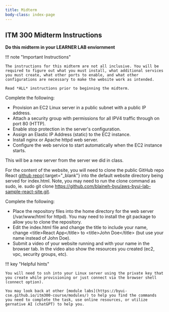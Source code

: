 ```yaml
---
title: Midterm
body-class: index-page
---
```


## ITM 300 Midterm Instructions

**Do this midterm in your LEARNER LAB enviornment**

!!! note "Important Instructions"

    The instructions for this midterm are not all inclusive. You will be required to figure out what you must install, what additional services you must create, what other ports to enable, and what other configurations are necessary to make the website work as intended.

    Read *ALL* instructions prior to beginning the midterm.

Complete the following:

* Provision an EC2 Linux server in a public subnet with a public IP address.
* Attach a security group with permissions for all IPV4 traffic through on port 80 (HTTP). 
* Enable stop protection in the server's configuration.  
* Assign an Elastic IP Address (static) to the EC2 instance. 
* Install nginx or Apache httpd web server.  
* Configure the web service to start automatically when the EC2 instance starts.

This will be a new server from the server we did in class. 

For the content of the website, you will need to clone the public GitHub repo React [github repo](https://github.com/blaineh-byu/aws-byui-lab-sample-react-site.git){:target="_blank"} into the default website directory being served for index.html.  Note, you may need to run the clone command as sudo, ie. sudo git clone https://github.com/blaineh-byu/aws-byui-lab-sample-react-site.git. 

Complete the following:

* Place the repository files into the home directory for the web server (/var/www/html for httpd). You may need to install the git package to allow you to clone the repository.
* Edit the index.html file and change the title to include your name, change &lt;title&gt;React App&lt;/title&gt; to &lt;title&gt;John Doe&lt;/title&gt; (but use your name instead of John Doe).  
* Submit a video of your website running and with your name in the browser tab. In the video also show the resources you created (ec2, vpc, security groups, etc). 


!!! key "Helpful hints"

    You will need to ssh into your Linux server using the private key that you create while provisioning or just connect via the browser shell (connect option).

    You may look back at other [module labs](https://byui-cse.github.io/itm300-course/modules/) to help you find the commands you need to complete the task, use online resources, or utilize gernative AI (chatGPT) to help you.